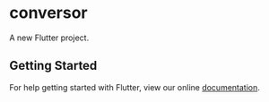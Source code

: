 # conversor

A new Flutter project.

## Getting Started

For help getting started with Flutter, view our online
[documentation](https://flutter.io/).
